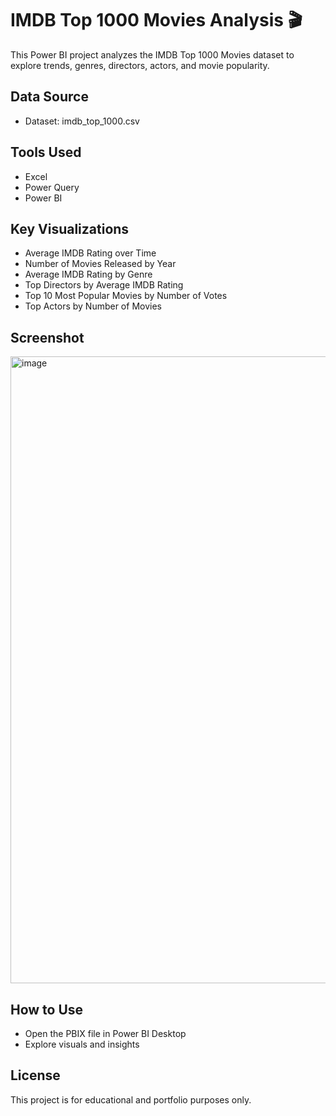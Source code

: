 # IMDB Top 1000 Movies Analysis 🎬

This Power BI project analyzes the IMDB Top 1000 Movies dataset to explore trends, genres, directors, actors, and movie popularity.

## Data Source

- Dataset: imdb_top_1000.csv

## Tools Used

- Excel
- Power Query
- Power BI

## Key Visualizations

- Average IMDB Rating over Time
- Number of Movies Released by Year
- Average IMDB Rating by Genre
- Top Directors by Average IMDB Rating
- Top 10 Most Popular Movies by Number of Votes
- Top Actors by Number of Movies

## Screenshot

<img width="1800" height="1003" alt="image" src="https://github.com/user-attachments/assets/ec174692-c918-4429-bd62-030e5f948d67" />


## How to Use

- Open the PBIX file in Power BI Desktop
- Explore visuals and insights

## License

This project is for educational and portfolio purposes only.

